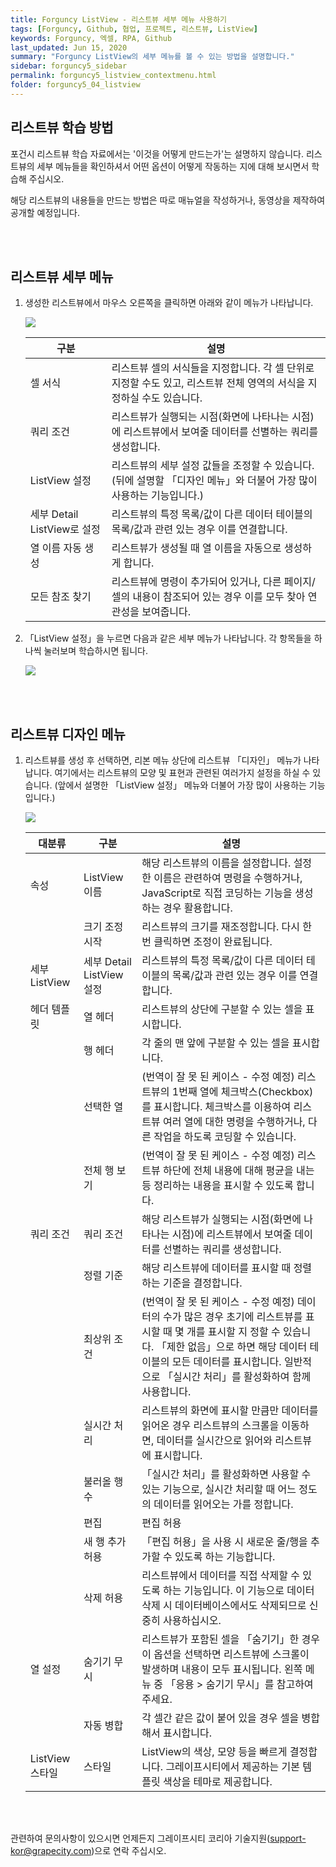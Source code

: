 ```yaml
---
title: Forguncy ListView - 리스트뷰 세부 메뉴 사용하기
tags: [Forguncy, Github, 협업, 프로젝트, 리스트뷰, ListView]
keywords: Forguncy, 엑셀, RPA, Github
last_updated: Jun 15, 2020
summary: "Forguncy ListView의 세부 메뉴를 볼 수 있는 방법을 설명합니다."
sidebar: forguncy5_sidebar
permalink: forguncy5_listview_contextmenu.html
folder: forguncy5_04_listview
---
```


<h2>리스트뷰 학습 방법</h2>

  포건시 리스트뷰 학습 자료에서는 '이것을 어떻게 만드는가'는 설명하지 않습니다. 리스트뷰의 세부 메뉴들을 확인하셔서 어떤 옵션이 어떻게 작동하는 지에 대해 보시면서 학습해 주십시오.

  해당 리스트뷰의 내용들을 만드는 방법은 따로 매뉴얼을 작성하거나, 동영상을 제작하여 공개할 예정입니다.

<br /><br />

<h2>리스트뷰 세부 메뉴</h2>

1. 생성한 리스트뷰에서 마우스 오른쪽을 클릭하면 아래와 같이 메뉴가 나타납니다.

    ![]({{site.url}}/images/forguncy5/lv01-contextMenu01.png)

    | 구분 | 설명 |
    | --- | --- |
    | 셀 서식 | 리스트뷰 셀의 서식들을 지정합니다. 각 셀 단위로 지정할 수도 있고, 리스트뷰 전체 영역의 서식을 지정하실 수도 있습니다.|
    | 쿼리 조건 | 리스트뷰가 실행되는 시점(화면에 나타나는 시점)에 리스트뷰에서 보여줄 데이터를 선별하는 쿼리를 생성합니다.|
    | ListView 설정 | 리스트뷰의 세부 설정 값들을 조정할 수 있습니다. (뒤에 설명할 「디자인 메뉴」와 더불어 가장 많이 사용하는 기능입니다.)|
    | 세부 Detail ListView로 설정 | 리스트뷰의 특정 목록/값이 다른 데이터 테이블의 목록/값과 관련 있는 경우 이를 연결합니다.|
    | 열 이름 자동 생성 | 리스트뷰가 생성될 때 열 이름을 자동으로 생성하게 합니다.|
    | 모든 참조 찾기 | 리스트뷰에 명령이 추가되어 있거나, 다른 페이지/셀의 내용이 참조되어 있는 경우 이를 모두 찾아 연관성을 보여줍니다.|

2. 「ListView 설정」을 누르면 다음과 같은 세부 메뉴가 나타납니다. 각 항목들을 하나씩 눌러보며 학습하시면 됩니다.

    ![]({{site.url}}/images/forguncy5/lv01-contextMenu03.png)

<br /><br />

<h2>리스트뷰 디자인 메뉴</h2>

1. 리스트뷰를 생성 후 선택하면, 리본 메뉴 상단에 리스트뷰 「디자인」 메뉴가 나타납니다. 여기에서는 리스트뷰의 모양 및 표현과 관련된 여러가지 설정을 하실 수 있습니다. (앞에서 설명한 「ListView 설정」 메뉴와 더불어 가장 많이 사용하는 기능입니다.)

    ![]({{site.url}}/images/forguncy5/lv01-contextMenu02.png)

    | 대분류 | 구분 | 설명 |
    | --- | --- | --- |
    | 속성 | ListView 이름 | 해당 리스트뷰의 이름을 설정합니다. 설정한 이름은 관련하여 명령을 수행하거나, JavaScript로 직접 코딩하는 기능을 생성하는 경우 활용합니다.|
    | | 크기 조정 시작 | 리스트뷰의 크기를 재조정합니다. 다시 한 번 클릭하면 조정이 완료됩니다.|
    | 세부 ListView | 세부 Detail ListView 설정 | 리스트뷰의 특정 목록/값이 다른 데이터 테이블의 목록/값과 관련 있는 경우 이를 연결합니다.|
    | 헤더 템플릿 | 열 헤더 | 리스트뷰의 상단에 구분할 수 있는 셀을 표시합니다.|
    | | 행 헤더 | 각 줄의 맨 앞에 구분할 수 있는 셀을 표시합니다.|
    | | 선택한 열 | (번역이 잘 못 된 케이스 - 수정 예정) 리스트뷰의 1번째 열에 체크박스(Checkbox)를 표시합니다. 체크박스를 이용하여 리스트뷰 여러 열에 대한 명령을 수행하거나, 다른 작업을 하도록 코딩할 수 있습니다.|
    | | 전체 행 보기 | (번역이 잘 못 된 케이스 - 수정 예정) 리스트뷰 하단에 전체 내용에 대해 평균을 내는 등 정리하는 내용을 표시할 수 있도록 합니다.|
    | 쿼리 조건 | 쿼리 조건 | 해당 리스트뷰가 실행되는 시점(화면에 나타나는 시점)에 리스트뷰에서 보여줄 데이터를 선별하는 쿼리를 생성합니다.|
    | | 정렬 기준 | 해당 리스트뷰에 데이터를 표시할 때 정렬하는 기준을 결정합니다.|
    | | 최상위 조건 | (번역이 잘 못 된 케이스 - 수정 예정) 데이터의 수가 많은 경우 초기에 리스트뷰를 표시할 때 몇 개를 표시할 지 정할 수 있습니다. 「제한 없음」으로 하면 해당 데이터 테이블의 모든 데이터를 표시합니다. 일반적으로 「실시간 처리」를 활성화하여 함께 사용합니다.|
    | | 실시간 처리 | 리스트뷰의 화면에 표시할 만큼만 데이터를 읽어온 경우 리스트뷰의 스크롤을 이동하면, 데이터를 실시간으로 읽어와 리스트뷰에 표시합니다.|
    | | 불러올 행 수 | 「실시간 처리」를 활성화하면 사용할 수 있는 기능으로, 실시간 처리할 때 어느 정도의 데이터를 읽어오는 가를 정합니다.|
    | | 편집 | 편집 허용 | 리스트뷰를 클릭하여 수정/편집할 수 있도록 합니다. 체크 해제되어 있으면 「읽기전용」으로 표시됩니다.|
    | | 새 행 추가 허용 | 「편집 허용」을 사용 시 새로운 줄/행을 추가할 수 있도록 하는 기능합니다.|
    | | 삭제 허용 | 리스트뷰에서 데이터를 직접 삭제할 수 있도록 하는 기능입니다. 이 기능으로 데이터 삭제 시 데이터베이스에서도 삭제되므로 신중히 사용하십시오.|
    | 열 설정 | 숨기기 무시 | 리스트뷰가 포함된 셀을 「숨기기」한 경우 이 옵션을 선택하면 리스트뷰에 스크롤이 발생하며 내용이 모두 표시됩니다. 왼쪽 메뉴 중 「응용 > 숨기기 무시」를 참고하여 주세요.|
    | | 자동 병합 | 각 셀간 같은 값이 붙어 있을 경우 셀을 병합해서 표시합니다.|
    | ListView 스타일 | 스타일 | ListView의 색상, 모양 등을 빠르게 결정합니다. 그레이프시티에서 제공하는 기본 템플릿 색상을 테마로 제공합니다.|

<br /><br />

관련하여 문의사항이 있으시면 언제든지 그레이프시티 코리아 기술지원(support-kor@grapecity.com)으로 연락 주십시오.

<br /><br />